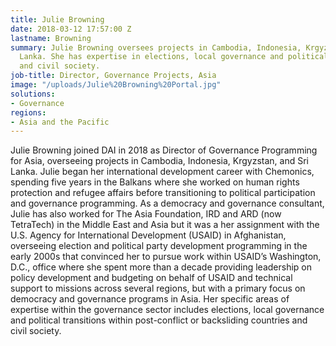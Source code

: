 ```yaml
---
title: Julie Browning
date: 2018-03-12 17:57:00 Z
lastname: Browning
summary: Julie Browning oversees projects in Cambodia, Indonesia, Krgyzstan, and Sri
  Lanka. She has expertise in elections, local governance and political transitions,
  and civil society.
job-title: Director, Governance Projects, Asia
image: "/uploads/Julie%20Browning%20Portal.jpg"
solutions:
- Governance
regions:
- Asia and the Pacific
---
```


Julie Browning joined DAI in 2018 as Director of Governance Programming for Asia, overseeing projects in Cambodia, Indonesia, Krgyzstan, and Sri Lanka. Julie began her international development career with Chemonics, spending five years in the Balkans where she worked on human rights protection and refugee affairs before transitioning to political participation and governance programming. As a democracy and governance consultant, Julie has also worked for The Asia Foundation, IRD and ARD (now TetraTech) in the Middle East and Asia but it was a her assignment with the U.S. Agency for International Development (USAID) in Afghanistan, overseeing election and political party development programming in the early 2000s that convinced her to pursue work within USAID’s Washington, D.C., office where she spent more than a decade providing leadership on policy development and budgeting on behalf of USAID and technical support to missions across several regions, but with a primary focus on democracy and governance programs in Asia. Her specific areas of expertise within the governance sector includes elections, local governance and political transitions within post-conflict or backsliding countries and civil society.